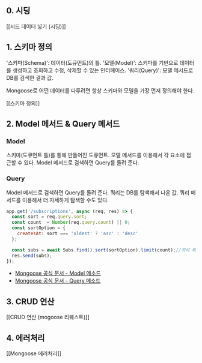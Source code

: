 ## 0. 시딩

[[시드 데이터 넣기 (시딩)]]

## 1. 스키마 정의

'스키마(Schema)': 데이터(도큐먼트)의 틀.
'모델(Model)': 스키마를 기반으로 데이터를 생성하고 조회하고 수정, 삭제할 수 있는 인터페이스.
'쿼리(Query)': 모델 메서드로 DB를 검색한 결과 값.

Mongoose로 어떤 데이터를 다루려면 항상 스키마와 모델을 가장 먼저 정의해야 한다.

[[스키마 정의]]

## 2. Model 메서드 & Query 메서드
### Model
스키마(도큐먼트 틀)를 통해 만들어진 도큐먼트.
모델 메서드를 이용해서 각 요소에 접근할 수 있다.
Model 메서드로 검색하면 Query를 돌려 준다.
### Query
Model 메서드로 검색하면 Query를 돌려 준다.
쿼리는 DB를 탐색해서 나온 값. 쿼리 메서드를 이용해서 더 자세하게 탐색할 수도 있다.

```js
app.get('/subscriptions', async (req, res) => {
  const sort = req.query.sort;
  const count  = Number(req.query.count) || 0;
  const sortOption = {
    createsAt: sort === 'oldest' ? 'asc' : 'desc'
  };

  const subs = await Subs.find().sort(sortOption).limit(count);//퀴리 메서드 체인이다. 모두 쿼리를 반환한다.
  res.send(subs);
});
```

- [Mongoose 공식 문서 - Model 메소드](https://mongoosejs.com/docs/queries.html)
- [Mongoose 공식 문서 - Query 메소드](https://mongoosejs.com/docs/api/query.html)


## 3. CRUD 연산

[[CRUD 연산 (mogoose 리퀘스트)]]


## 4. 에러처리

[[Mongoose 에러처리]]